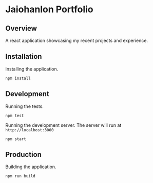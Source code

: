 # Jaiohanlon Portfolio

## Overview

A react application showcasing my recent projects and experience.

## Installation

Installing the application.

```npm install```

## Development

Running the tests.

```npm test```

Running the development server.
The server will run at `http://localhost:3000`

```npm start```

## Production

Building the application.

```npm run build```
